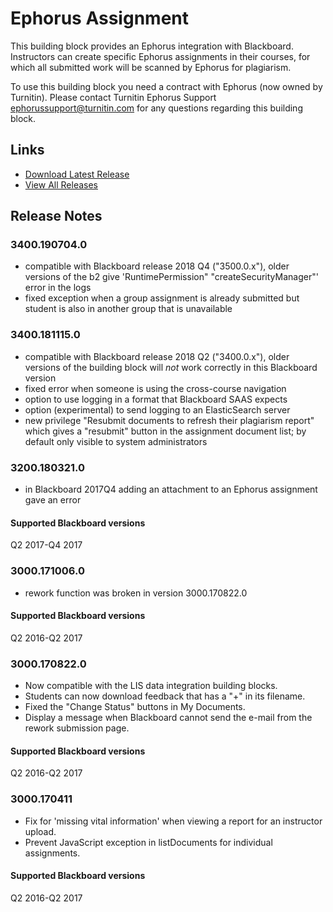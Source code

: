 # Ephorus Assignment
This building block provides an Ephorus integration with Blackboard. Instructors can create specific Ephorus assignments in their courses, for which all submitted work will be scanned by Ephorus for plagiarism.

To use this building block you need a contract with Ephorus (now owned by Turnitin). Please contact 
Turnitin Ephorus Support <ephorussupport@turnitin.com> for any questions regarding this building block.

## Links
- [Download Latest Release](https://github.com/rijksuniversiteit-groningen/b2-EphorusAssignment/releases/latest)
- [View All Releases](https://github.com/rijksuniversiteit-groningen/b2-EphorusAssignment/releases)

## Release Notes

### 3400.190704.0
- compatible with Blackboard release 2018 Q4 ("3500.0.x"), older versions of the b2 give 'RuntimePermission" "createSecurityManager"' error in the logs
- fixed exception when a group assignment is already submitted but student is also in another group that is unavailable

### 3400.181115.0
- compatible with Blackboard release 2018 Q2 ("3400.0.x"), older versions of the building block will _not_ work correctly in this Blackboard version
- fixed error when someone is using the cross-course navigation 
- option to use logging in a format that Blackboard SAAS expects
- option (experimental) to send logging to an ElasticSearch server
- new privilege "Resubmit documents to refresh their plagiarism report" which gives a "resubmit" button in the assignment document list; by default only visible to system administrators

### 3200.180321.0

- in Blackboard 2017Q4 adding an attachment to an Ephorus assignment gave an error

#### Supported Blackboard versions
Q2 2017-Q4 2017


### 3000.171006.0

- rework function was broken in version 3000.170822.0 

#### Supported Blackboard versions
Q2 2016-Q2 2017

### 3000.170822.0

- Now compatible with the LIS data integration building blocks.
- Students can now download feedback that has a "+" in its filename.
- Fixed the "Change Status" buttons in My Documents.
- Display a message when Blackboard cannot send the e-mail from the rework submission page.

#### Supported Blackboard versions
Q2 2016-Q2 2017

### 3000.170411

- Fix for 'missing vital information' when viewing a report for an instructor upload.
- Prevent JavaScript exception in listDocuments for individual assignments.

#### Supported Blackboard versions
Q2 2016-Q2 2017
